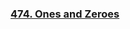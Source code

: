 ### [474. Ones and Zeroes](https://github.com/lulukdog/leetcode-Python/blob/master/Dynamic_Program/Ones%20and%20Zeroes.py)

